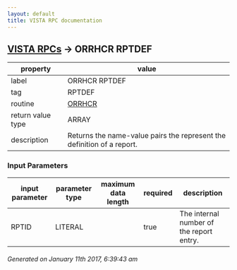```yaml
---
layout: default
title: VISTA RPC documentation
---
```




## [VISTA RPCs](TableOfContent.md) &#8594; ORRHCR RPTDEF 

 property | value 
--- | --- 
 label | ORRHCR RPTDEF
 tag | RPTDEF
 routine | [ORRHCR](http://code.osehra.org/dox/Routine_ORRHCR_source.html)
 return value type | ARRAY
 description | Returns the name-value pairs the represent the definition of a report.

### Input Parameters

| input parameter | parameter type | maximum data length | required | description | 
| --- | --- | --- | --- | --- | 
| RPTID | LITERAL |  | true | The internal number of the report entry. | 




 ###### Generated on January 11th 2017, 6:39:43 am